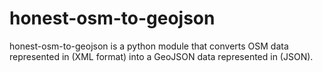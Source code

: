 # honest-osm-to-geojson
honest-osm-to-geojson is a python module that converts OSM data represented in (XML format) into a GeoJSON data represented in (JSON).